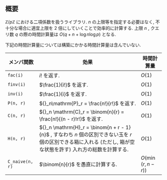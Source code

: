 ## 概要
$\mathbb{Z}/p\mathbb{Z}$ における二項係数を扱うライブラリ. $n$ の上限等を指定する必要はなく, 不十分な場合に適宜上限を 2 倍にしていくことで効率的に計算する. 上限 $n$ , クエリ数 $q$ の際の時間計算量は $O(q + n + \log n\log p)$ となる.

下記の時間計算量については構築にかかる時間計算量は含んでいない.

| メンバ関数      | 効果                                                                                                                                                             | 時間計算量          |
| --------------- | ---------------------------------------------------------------------------------------------------------------------------------------------------------------- | ------------------- |
| `fac(i)`        | $i!$ を返す.                                                                                                                                                     | $O(1)$              |
| `finv(i)`       | $\frac{1}{i!}$ を返す.                                                                                                                                           | $O(1)$              |
| `inv(i)`        | $\frac{1}{i}$ を返す.                                                                                                                                            | $O(1)$              |
| `P(n, r)`       | ${}_n\mathrm{P}_r = \frac{n!}{r!}$ を返す.                                                                                                                       | $O(1)$              |
| `C(n, r)`       | ${}_n \mathrm{C}_r = \binom{n}{r} = \frac{n!}{(n - r)!r!}$ を返す.                                                                                               | $O(1)$              |
| `H(n, r)`       | ${}_n \mathrm{H}_r = \binom{n + r - 1}{n}$ , すなわち $n$ 個の区別できない玉を $r$ 個の区別できる箱に入れる (ただし, 箱が空な状態を許す) 入れ方の総数を計算する. | $O(1)$              |
| `C_naive(n, r)` | $\binom{n}{r}$ を愚直に計算する.                                                                                                                                 | $O(\min(r, n - r))$ |
